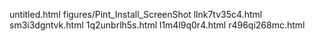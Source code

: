 untitled.html
figures/Pint_Install_ScreenShot
llnk7tv35c4.html
sm3i3dgntvk.html
1q2unbrlh5s.html
l1m4l9q0r4.html
r496qi268mc.html